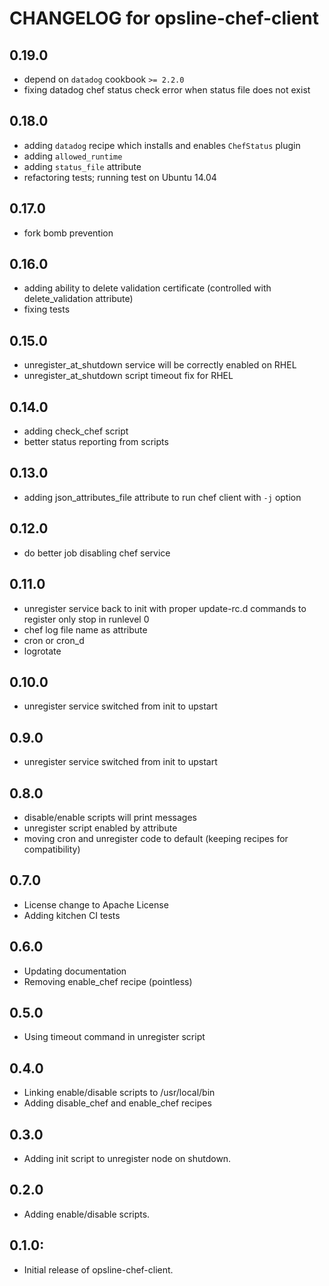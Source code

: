 # CHANGELOG for opsline-chef-client

## 0.19.0
* depend on `datadog` cookbook `>= 2.2.0`
* fixing datadog chef status check error when status file does not exist

## 0.18.0
* adding `datadog` recipe which installs and enables `ChefStatus` plugin
* adding `allowed_runtime`
* adding `status_file` attribute
* refactoring tests; running test on Ubuntu 14.04

## 0.17.0
* fork bomb prevention

## 0.16.0
* adding ability to delete validation certificate (controlled with delete_validation attribute)
* fixing tests

## 0.15.0
* unregister_at_shutdown service will be correctly enabled on RHEL
* unregister_at_shutdown script timeout fix for RHEL

## 0.14.0
* adding check_chef script
* better status reporting from scripts

## 0.13.0
* adding json_attributes_file attribute to run chef client with `-j` option

## 0.12.0
* do better job disabling chef service

## 0.11.0
* unregister service back to init with proper update-rc.d commands
  to register only stop in runlevel 0
* chef log file name as attribute
* cron or cron_d
* logrotate

## 0.10.0
* unregister service switched from init to upstart

## 0.9.0
* unregister service switched from init to upstart

## 0.8.0
* disable/enable scripts will print messages
* unregister script enabled by attribute
* moving cron and unregister code to default (keeping recipes for compatibility)

## 0.7.0
* License change to Apache License
* Adding kitchen CI tests

## 0.6.0
* Updating documentation
* Removing enable_chef recipe (pointless)

## 0.5.0
* Using timeout command in unregister script

## 0.4.0
* Linking enable/disable scripts to /usr/local/bin
* Adding disable_chef and enable_chef recipes

## 0.3.0
* Adding init script to unregister node on shutdown.

## 0.2.0
* Adding enable/disable scripts.

## 0.1.0:
* Initial release of opsline-chef-client.
